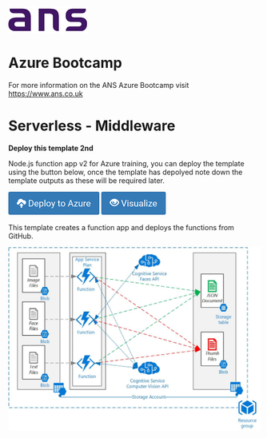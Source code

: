 ![ANS](../Images/ans_logo_small.png)
# Azure Bootcamp
For more information on the ANS Azure Bootcamp  visit https://www.ans.co.uk

# Serverless - Middleware
**Deploy this template 2nd**

Node.js function app v2 for Azure training, you can deploy the template using the button below, once the template has depolyed note down the template outputs as these will be required later. 

[![Deploy to Azure](../Images/azure_deploy.png)](https://portal.azure.com/#create/Microsoft.Template/uri/https%3A%2F%2Fraw.githubusercontent.com%2FANS-Bootcamp%2Fazure-demo-templates%2Fmaster%2Fazure-demo-function%2Fazuredeploy.json)
[![Deploy to Azure](../Images/azure_view.png)](http://armviz.io/#/?load=https%3A%2F%2Fraw.githubusercontent.com%2FANS-Bootcamp%2Fazure-demo-templates%2Fmaster%2Fazure-demo-function%2Fazuredeploy.json)

This template creates a function app and deploys the functions from GitHub. 

![Diagram](../Images/Serverless-Middleware.jpg)